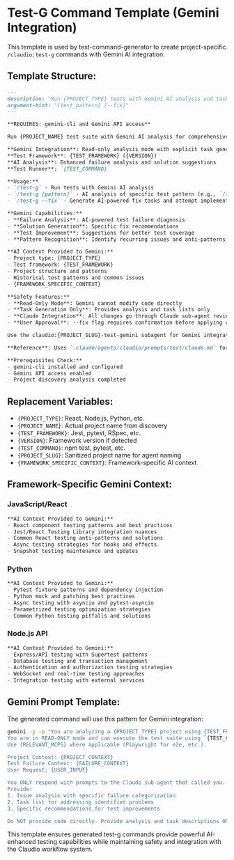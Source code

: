 # Test-G Command Template (Gemini Integration)

This template is used by test-command-generator to create project-specific `/claudio:test-g` commands with Gemini AI integration.

## Template Structure:

```markdown
---
description: "Run {PROJECT_TYPE} tests with Gemini AI analysis and task generation"
argument-hint: "[test_pattern] [--fix]"
---

**REQUIRES: gemini-cli and Gemini API access**

Run {PROJECT_NAME} test suite with Gemini AI analysis for comprehensive issue identification and task generation.

**Gemini Integration**: Read-only analysis mode with explicit task generation
**Test Framework**: {TEST_FRAMEWORK} ({VERSION})
**AI Analysis**: Enhanced failure analysis and solution suggestions
**Test Runner**: `{TEST_COMMAND}`

**Usage:**
- `/test-g` - Run tests with Gemini AI analysis
- `/test-g [pattern]` - AI analysis of specific test pattern (e.g., `/test-g auth`)
- `/test-g --fix` - Generate AI-powered fix tasks and attempt implementation

**Gemini Capabilities:**
- **Failure Analysis**: AI-powered test failure diagnosis
- **Solution Generation**: Specific fix recommendations  
- **Test Improvement**: Suggestions for better test coverage
- **Pattern Recognition**: Identify recurring issues and anti-patterns

**AI Context Provided to Gemini:**
- Project type: {PROJECT_TYPE}
- Test framework: {TEST_FRAMEWORK}
- Project structure and patterns
- Historical test patterns and common issues
- {FRAMEWORK_SPECIFIC_CONTEXT}

**Safety Features:**
- **Read-Only Mode**: Gemini cannot modify code directly
- **Task Generation Only**: Provides analysis and task lists only
- **Claude Integration**: All changes go through Claude sub-agent review
- **User Approval**: --fix flag requires confirmation before applying changes

Use the claudio:{PROJECT_SLUG}-test-gemini subagent for Gemini integration and analysis.

**Reference**: Uses `.claude/agents/claudio/prompts/test/claude.md` for project-specific testing context and Gemini integration patterns.

**Prerequisites Check:**
- gemini-cli installed and configured
- Gemini API access enabled
- Project discovery analysis completed
```

## Replacement Variables:

- `{PROJECT_TYPE}`: React, Node.js, Python, etc.
- `{PROJECT_NAME}`: Actual project name from discovery
- `{TEST_FRAMEWORK}`: Jest, pytest, RSpec, etc.
- `{VERSION}`: Framework version if detected
- `{TEST_COMMAND}`: npm test, pytest, etc.
- `{PROJECT_SLUG}`: Sanitized project name for agent naming
- `{FRAMEWORK_SPECIFIC_CONTEXT}`: Framework-specific AI context

## Framework-Specific Gemini Context:

### JavaScript/React
```markdown
**AI Context Provided to Gemini:**
- React component testing patterns and best practices
- Jest/React Testing Library integration nuances
- Common React testing anti-patterns and solutions
- Async testing strategies for hooks and effects
- Snapshot testing maintenance and updates
```

### Python
```markdown
**AI Context Provided to Gemini:**
- Pytest fixture patterns and dependency injection
- Python mock and patching best practices
- Async testing with asyncio and pytest-asyncio
- Parametrized testing optimization strategies
- Common Python testing pitfalls and solutions
```

### Node.js API
```markdown
**AI Context Provided to Gemini:**
- Express/API testing with Supertest patterns
- Database testing and transaction management
- Authentication and authorization testing strategies
- WebSocket and real-time testing approaches
- Integration testing with external services
```

## Gemini Prompt Template:

The generated command will use this pattern for Gemini integration:

```bash
gemini -y -p "You are analyzing a {PROJECT_TYPE} project using {TEST_FRAMEWORK}. 
You are in READ-ONLY mode and can execute the test suite using `{TEST_COMMAND}`. 
Use {RELEVANT_MCPS} where applicable (Playwright for e2e, etc.). 

Project Context: {PROJECT_CONTEXT}
Test Failure Context: {FAILURE_CONTEXT}
User Request: {USER_INPUT}

You ONLY respond with prompts to the Claude sub-agent that called you. 
Provide:
1. Issue analysis with specific failure categorization
2. Task list for addressing identified problems  
3. Specific recommendations for test improvements

Do NOT provide code directly. Provide analysis and task descriptions ONLY."
```

This template ensures generated test-g commands provide powerful AI-enhanced testing capabilities while maintaining safety and integration with the Claudio workflow system.